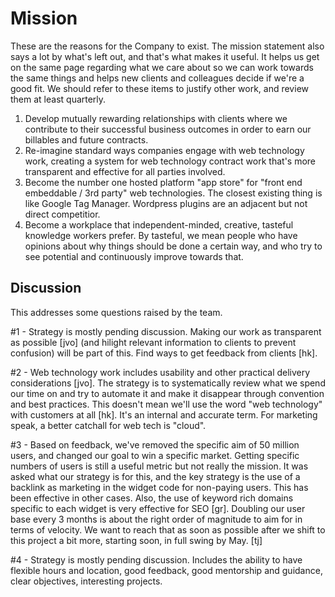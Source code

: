 
# Mission

These are the reasons for the Company to exist. The mission statement also says a lot by what's left out, and that's what makes it useful. It helps us get on the same page regarding what we care about so we can work towards the same things and helps new clients and colleagues decide if we're a good fit. We should refer to these items to justify other work, and review them at least quarterly.

 1. Develop mutually rewarding relationships with clients where we contribute to their successful business outcomes in order to earn our billables and future contracts.
 2. Re-imagine standard ways companies engage with web technology work, creating a system for web technology contract work that's more transparent and effective for all parties involved.
 3. Become the number one hosted platform "app store" for "front end embeddable / 3rd party" web technologies. The closest existing thing is like Google Tag Manager. Wordpress plugins are an adjacent but not direct competitior.
 4. Become a workplace that independent-minded, creative, tasteful knowledge workers prefer. By tasteful, we mean people who have opinions about why things should be done a certain way, and who try to see potential and continuously improve towards that.

## Discussion

This addresses some questions raised by the team.

#1 - Strategy is mostly pending discussion. Making our work as transparent as possible [jvo] (and hilight relevant information to clients to prevent confusion) will be part of this. Find ways to get feedback from clients [hk].

#2 - Web technology work includes usability and other practical delivery considerations [jvo]. The strategy is to systematically review what we spend our time on and try to automate it and make it disappear through convention and best practices. This doesn't mean we'll use the word "web technology" with customers at all [hk]. It's an internal and accurate term. For marketing speak, a better catchall for web tech is "cloud".

#3 - Based on feedback, we've removed the specific aim of 50 million users, and changed our goal to win a specific market. Getting specific numbers of users is still a useful metric but not really the mission. It was asked what our strategy is for this, and the key strategy is the use of a backlink as marketing in the widget code for non-paying users. This has been effective in other cases. Also, the use of keyword rich domains specific to each widget is very effective for SEO [gr]. Doubling our user base every 3 months is about the right order of magnitude to aim for in terms of velocity. We want to reach that as soon as possible after we shift to this project a bit more, starting soon, in full swing by May. [tj]

#4 - Strategy is mostly pending discussion. Includes the ability to have flexible hours and location, good feedback, good mentorship and guidance, clear objectives, interesting projects.

